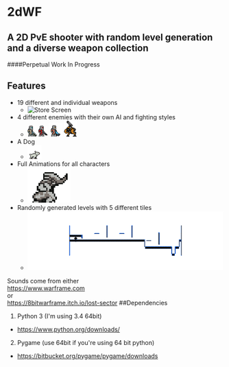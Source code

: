 # 2dWF
## A 2D PvE shooter with random level generation and a diverse weapon collection
####Perpetual Work In Progress  

## Features  
    
* 19 different and individual weapons  
    * ![Store Screen](readme_data/storeMenu.gif)
* 4 different enemies with their own AI and fighting styles
    * ![regular crewman](images/enemies/crewman/crewman001.png)
    ![Sniper Crewman](images/enemies/sniperCrewman/sCrewman001.png)
    ![Corpus Tech](images/enemies/supraCrewman/supraCrewman001.png)
    ![Laser Moa](images/enemies/moa/Moa001.png)
* A Dog
    * ![Kubrow](images/companions/kubrows/white/kubrowWhite000.png)
* Full Animations for all characters
    * ![Player Running](readme_data/frost_running.gif)  
* Randomly generated levels with 5 different tiles
    * ![Sample levels](readme_data/autogeneratedlevels.gif)
 
Sounds come from either  
https://www.warframe.com  
or  
https://8bitwarframe.itch.io/lost-sector
##Dependencies
1. Python 3 (I'm using 3.4 64bit)
  * https://www.python.org/downloads/
2. Pygame (use 64bit if you're using 64 bit python)
  * https://bitbucket.org/pygame/pygame/downloads
